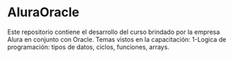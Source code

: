 # AluraOracle
Este repositorio contiene el desarrollo del curso brindado por la empresa Alura en conjunto con Oracle. Temas vistos en la capacitación:
1-Logica de programación: tipos de datos, ciclos, funciones, arrays.
